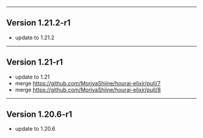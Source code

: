 ------------------------------------------------------
Version 1.21.2-r1
------------------------------------------------------
- update to 1.21.2

------------------------------------------------------
Version 1.21-r1
------------------------------------------------------
- update to 1.21
- merge https://github.com/MoriyaShiine/hourai-elixir/pull/7
- merge https://github.com/MoriyaShiine/hourai-elixir/pull/8

------------------------------------------------------
Version 1.20.6-r1
------------------------------------------------------
- update to 1.20.6
